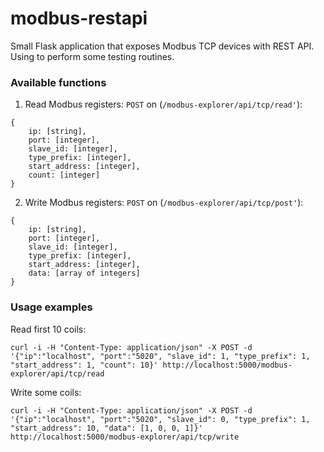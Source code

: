 # modbus-restapi

Small Flask application that exposes Modbus TCP devices with REST API. Using to perform some testing routines.

### Available functions

1. Read Modbus registers: `POST` on (`/modbus-explorer/api/tcp/read'`):
````
{
    ip: [string],
    port: [integer],
    slave_id: [integer],
    type_prefix: [integer],
    start_address: [integer],
    count: [integer]
}
````

2. Write Modbus registers: `POST` on (`/modbus-explorer/api/tcp/post'`):
````
{
    ip: [string],
    port: [integer],
    slave_id: [integer],
    type_prefix: [integer],
    start_address: [integer],
    data: [array of integers]
}
````


### Usage examples

Read first 10 coils:
```
curl -i -H "Content-Type: application/json" -X POST -d '{"ip":"localhost", "port":"5020", "slave_id": 1, "type_prefix": 1, "start_address": 1, "count": 10}' http://localhost:5000/modbus-explorer/api/tcp/read
```

Write some coils:
```
curl -i -H "Content-Type: application/json" -X POST -d '{"ip":"localhost", "port":"5020", "slave_id": 0, "type_prefix": 1, "start_address": 10, "data": [1, 0, 0, 1]}' http://localhost:5000/modbus-explorer/api/tcp/write
```

